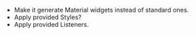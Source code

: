 - Make it generate Material widgets instead of standard ones.
- Apply provided Styles?
- Apply provided Listeners.